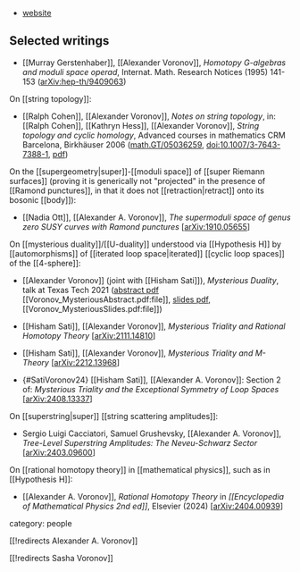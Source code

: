 
* [website](http://www.math.umn.edu/~voronov/)

## Selected writings

* [[Murray Gerstenhaber]], [[Alexander Voronov]], _Homotopy G-algebras and moduli space operad_, Internat. Math. Research Notices (1995) 141-153 ([arXiv:hep-th/9409063](https://arxiv.org/abs/hep-th/9409063))

On [[string topology]]:

* [[Ralph Cohen]], [[Alexander Voronov]], _Notes on string topology_, in: [[Ralph Cohen]], [[Kathryn Hess]], [[Alexander Voronov]], _String topology and cyclic homology_, Advanced courses in mathematics CRM Barcelona, Birkhäuser 2006 ([math.GT/05036259](http://arxiv.org/abs/math/0503625), [doi:10.1007/3-7643-7388-1](https://doi.org/10.1007/3-7643-7388-1), [pdf](http://gen.lib.rus.ec/get?md5=adde9464705ede0fea6b435edb58fbe7))

On the [[supergeometry|super]]-[[moduli space]] of [[super Riemann surfaces]] (proving it is generically not "projected" in the presence of [[Ramond punctures]], in that it does not [[retraction|retract]] onto its bosonic [[body]]):

* [[Nadia Ott]], [[Alexander A. Voronov]], *The supermoduli space of genus zero SUSY curves with Ramond punctures* &lbrack;[arXiv:1910.05655](https://arxiv.org/abs/1910.05655)&rbrack;


On [[mysterious duality]]/[[U-duality]] understood via [[Hypothesis H]] by [[automorphisms]] of [[iterated loop space|iterated]] [[cyclic loop spaces]] of the [[4-sphere]]:

* [[Alexander Voronov]] (joint with [[Hisham Sati]]), *Mysterious Duality*, talk at Texas Tech 2021 ([abstract pdf](https://www.math.ttu.edu/~lhoang/PureMath/abstract-2021-03-15-Voronov.pdf) [[Voronov_MysteriousAbstract.pdf:file]], [slides pdf](https://www.math.ttu.edu/~lhoang/PureMath/Slides-2021-03-15-Voronov.pdf), [[Voronov_MysteriousSlides.pdf:file]])

* [[Hisham Sati]], [[Alexander Voronov]], *Mysterious Triality and Rational Homotopy Theory* &lbrack;[arXiv:2111.14810](https://arxiv.org/abs/2111.14810)&rbrack;

* [[Hisham Sati]], [[Alexander Voronov]], *Mysterious Triality and M-Theory* &lbrack;[arXiv:2212.13968](https://arxiv.org/abs/2212.13968)&rbrack;

* {#SatiVoronov24} [[Hisham Sati]], [[Alexander A. Voronov]]: Section 2 of: *Mysterious Triality and the Exceptional Symmetry of Loop Spaces* &lbrack;[arXiv:2408.13337](https://arxiv.org/abs/2408.13337)&rbrack;


On [[superstring|super]] [[string scattering amplitudes]]:

* Sergio Luigi Cacciatori, Samuel Grushevsky, [[Alexander A. Voronov]], *Tree-Level Superstring Amplitudes: The Neveu-Schwarz Sector* &lbrack;[arXiv:2403.09600](https://arxiv.org/abs/2403.09600)&rbrack;

On [[rational homotopy theory]] in [[mathematical physics]], such as in [[Hypothesis H]]:

* [[Alexander A. Voronov]], *Rational Homotopy Theory*  in *[[Encyclopedia of Mathematical Physics 2nd ed]]*, Elsevier (2024) &lbrack;[arXiv:2404.00939](https://arxiv.org/abs/2404.00939)&rbrack;



category: people

[[!redirects Alexander A. Voronov]]

[[!redirects Sasha Voronov]]

